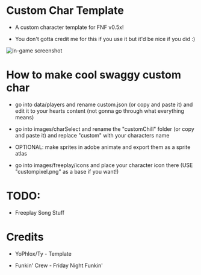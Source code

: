 # Custom Char Template

* A custom character template for FNF v0.5x!

* You don't gotta credit me for this if you use it but it'd be nice if you did :)

![in-game screenshot](https://raw.githubusercontent.com/yophlox/Custom-Char-Template/main/images/screenShots/image.png "Funky!!")

# How to make cool swaggy custom char

* go into data/players and rename custom.json (or copy and paste it) and edit it to your hearts content (not gonna go through what everything means)

* go into images/charSelect and rename the "customChill" folder (or copy and paste it) and replace "custom" with your characters name

* OPTIONAL: make sprites in adobe animate and export them as a sprite atlas

* go into images/freeplay/icons and place your character icon there (USE "custompixel.png" as a base if you want!)

# TODO:

* Freeplay Song Stuff

# Credits

* YoPhlox/Ty - Template

* Funkin' Crew - Friday Night Funkin'
